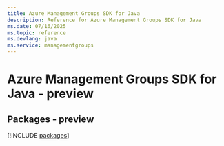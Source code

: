 ```yaml
---
title: Azure Management Groups SDK for Java
description: Reference for Azure Management Groups SDK for Java
ms.date: 07/16/2025
ms.topic: reference
ms.devlang: java
ms.service: managementgroups
---
```

# Azure Management Groups SDK for Java - preview
## Packages - preview
[!INCLUDE [packages](management-groups-index.md)]